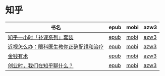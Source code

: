 # 知乎

| 书名 | epub | mobi | azw3 |
| --- | --- | --- | --- |
| [知乎一小时「补课系列」套装](http://ct.dalanmei.com/f/31084289-571781258-661dfb) | [epub](http://ct.dalanmei.com/f/31084289-571781258-661dfb) | [mobi](http://ct.dalanmei.com/f/31084289-571526472-490b2c) | [azw3](http://ct.dalanmei.com/f/31084289-571881238-a72ff5) |
| [近视怎么办：眼科医生教你正确配镜和治疗](None) | [epub](None) | [mobi](None) | [azw3](None) |
| [金钱有术](None) | [epub](None) | [mobi](None) | [azw3](None) |
| [创业时，我们在知乎聊什么？](http://ct.dalanmei.com/f/31084289-571789348-0b7345) | [epub](http://ct.dalanmei.com/f/31084289-571789348-0b7345) | [mobi](http://ct.dalanmei.com/f/31084289-571456769-6562f4) | [azw3](http://ct.dalanmei.com/f/31084289-571894447-73cc34) |

